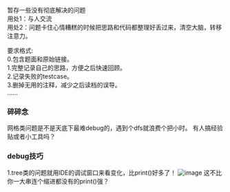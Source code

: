 暂存一些没有彻底解决的问题  
用处1：与人交流  
用处2：问题卡住心情糟糕的时候把思路和代码都整理好丢过来，清空大脑，转移注意力。

要求格式:  
0.包含题面和原始链接。  
1.完整记录自己的思路，方便之后快速回顾。    
2.记录失败的testcase。  
3.删掉无用的注释，减少之后读档的误导。  
......

### 碎碎念
网格类问题是不是天底下最难debug的，遇到个dfs就浪费个把小时。
有人搞经验贴或者小工具吗？

### debug技巧
1.tree类的问题就用IDE的调试窗口来看变化，比print()好多了！
![image](https://user-images.githubusercontent.com/40135358/181818436-d6cc2cb9-d919-4ccd-88c1-212c847c8744.png)
这不比你一大串连个缩进都没有的print()强？
